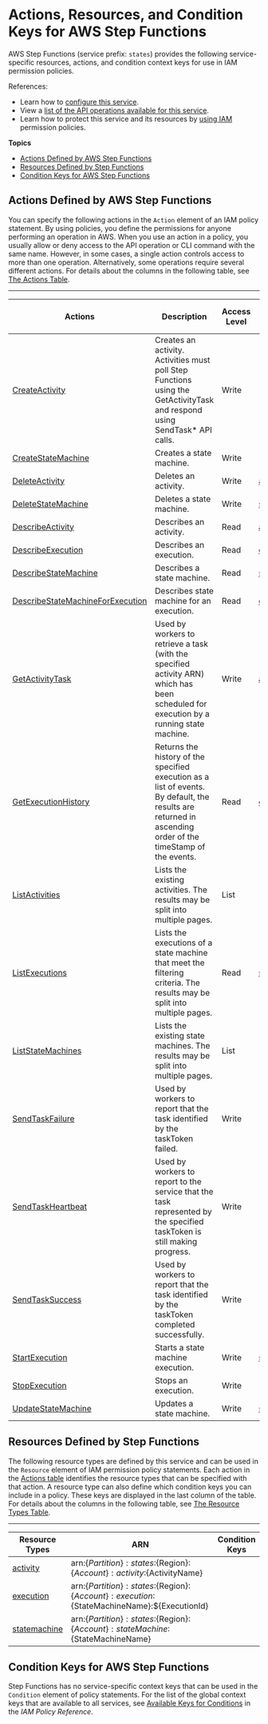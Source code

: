 # Actions, Resources, and Condition Keys for AWS Step Functions<a name="list_awsstepfunctions"></a>

AWS Step Functions \(service prefix: `states`\) provides the following service\-specific resources, actions, and condition context keys for use in IAM permission policies\.

References:
+ Learn how to [configure this service](http://docs.aws.amazon.com/step-functions/latest/dg/)\.
+ View a [list of the API operations available for this service](http://docs.aws.amazon.com/step-functions/latest/apireference/)\.
+ Learn how to protect this service and its resources by [using IAM](http://docs.aws.amazon.com/step-functions/latest/dg/procedure-create-iam-role.html) permission policies\.

**Topics**
+ [Actions Defined by AWS Step Functions](#awsstepfunctions-actions-as-permissions)
+ [Resources Defined by Step Functions](#awsstepfunctions-resources-for-iam-policies)
+ [Condition Keys for AWS Step Functions](#awsstepfunctions-policy-keys)

## Actions Defined by AWS Step Functions<a name="awsstepfunctions-actions-as-permissions"></a>

You can specify the following actions in the `Action` element of an IAM policy statement\. By using policies, you define the permissions for anyone performing an operation in AWS\. When you use an action in a policy, you usually allow or deny access to the API operation or CLI command with the same name\. However, in some cases, a single action controls access to more than one operation\. Alternatively, some operations require several different actions\. For details about the columns in the following table, see [The Actions Table](reference_policies_actions-resources-contextkeys.md#actions_table)\.


****  

| Actions | Description | Access Level | Resource Types \(\*required\) | Condition Keys | Dependent Actions | 
| --- | --- | --- | --- | --- | --- | 
| [CreateActivity](http://docs.aws.amazon.com/step-functions/latest/apireference/API_CreateActivity.html) | Creates an activity\. Activities must poll Step Functions using the GetActivityTask and respond using SendTask\* API calls\. | Write |  |  |  | 
| [CreateStateMachine](http://docs.aws.amazon.com/step-functions/latest/apireference/API_CreateStateMachine.html) | Creates a state machine\. | Write |  |  |  | 
| [DeleteActivity](http://docs.aws.amazon.com/step-functions/latest/apireference/API_DeleteActivity.html) | Deletes an activity\. | Write | [activity\*](#awsstepfunctions-activity)  |  |  | 
| [DeleteStateMachine](http://docs.aws.amazon.com/step-functions/latest/apireference/API_DeleteStateMachine.html) | Deletes a state machine\. | Write | [statemachine\*](#awsstepfunctions-statemachine)  |  |  | 
| [DescribeActivity](http://docs.aws.amazon.com/step-functions/latest/apireference/API_DescribeActivity.html) | Describes an activity\. | Read | [activity\*](#awsstepfunctions-activity)  |  |  | 
| [DescribeExecution](http://docs.aws.amazon.com/step-functions/latest/apireference/API_DescribeExecution.html) | Describes an execution\. | Read | [execution\*](#awsstepfunctions-execution)  |  |  | 
| [DescribeStateMachine](http://docs.aws.amazon.com/step-functions/latest/apireference/API_DescribeStateMachine.html) | Describes a state machine\. | Read | [statemachine\*](#awsstepfunctions-statemachine)  |  |  | 
| [DescribeStateMachineForExecution](http://docs.aws.amazon.com/step-functions/latest/apireference/API_DescribeStateMachineForExecution.html) | Describes state machine for an execution\. | Read | [execution\*](#awsstepfunctions-execution)  |  |  | 
| [GetActivityTask](http://docs.aws.amazon.com/step-functions/latest/apireference/API_GetActivityTask.html) | Used by workers to retrieve a task \(with the specified activity ARN\) which has been scheduled for execution by a running state machine\. | Write | [activity\*](#awsstepfunctions-activity)  |  |  | 
| [GetExecutionHistory](http://docs.aws.amazon.com/step-functions/latest/apireference/API_GetExecutionHistory.html) | Returns the history of the specified execution as a list of events\. By default, the results are returned in ascending order of the timeStamp of the events\. | Read | [execution\*](#awsstepfunctions-execution)  |  |  | 
| [ListActivities](http://docs.aws.amazon.com/step-functions/latest/apireference/API_ListActivities.html) | Lists the existing activities\. The results may be split into multiple pages\. | List |  |  |  | 
| [ListExecutions](http://docs.aws.amazon.com/step-functions/latest/apireference/API_ListExecutions.html) | Lists the executions of a state machine that meet the filtering criteria\. The results may be split into multiple pages\. | Read | [statemachine\*](#awsstepfunctions-statemachine)  |  |  | 
| [ListStateMachines](http://docs.aws.amazon.com/step-functions/latest/apireference/API_ListStateMachines.html) | Lists the existing state machines\. The results may be split into multiple pages\. | List |  |  |  | 
| [SendTaskFailure](http://docs.aws.amazon.com/step-functions/latest/apireference/API_SendTaskFailure.html) | Used by workers to report that the task identified by the taskToken failed\. | Write |  |  |  | 
| [SendTaskHeartbeat](http://docs.aws.amazon.com/step-functions/latest/apireference/API_SendTaskHeartbeat.html) | Used by workers to report to the service that the task represented by the specified taskToken is still making progress\. | Write |  |  |  | 
| [SendTaskSuccess](http://docs.aws.amazon.com/step-functions/latest/apireference/API_SendTaskSuccess.html) | Used by workers to report that the task identified by the taskToken completed successfully\. | Write |  |  |  | 
| [StartExecution](http://docs.aws.amazon.com/step-functions/latest/apireference/API_StartExecution.html) | Starts a state machine execution\. | Write | [statemachine\*](#awsstepfunctions-statemachine)  |  |  | 
| [StopExecution](http://docs.aws.amazon.com/step-functions/latest/apireference/API_StopExecution.html) | Stops an execution\. | Write |  |  |  | 
| [UpdateStateMachine](http://docs.aws.amazon.com/step-functions/latest/apireference/API_UpdateStateMachine.html) | Updates a state machine\. | Write | [statemachine\*](#awsstepfunctions-statemachine)  |  |  | 

## Resources Defined by Step Functions<a name="awsstepfunctions-resources-for-iam-policies"></a>

The following resource types are defined by this service and can be used in the `Resource` element of IAM permission policy statements\. Each action in the [Actions table](#awsstepfunctions-actions-as-permissions) identifies the resource types that can be specified with that action\. A resource type can also define which condition keys you can include in a policy\. These keys are displayed in the last column of the table\. For details about the columns in the following table, see [The Resource Types Table](reference_policies_actions-resources-contextkeys.md#resources_table)\.


****  

| Resource Types | ARN | Condition Keys | 
| --- | --- | --- | 
| [activity](http://docs.aws.amazon.com/step-functions/latest/dg/concepts-activities.html) | arn:$\{Partition\}:states:$\{Region\}:$\{Account\}:activity:$\{ActivityName\} |  | 
| [execution](http://docs.aws.amazon.com/step-functions/latest/dg/concepts-state-machine-executions.html) | arn:$\{Partition\}:states:$\{Region\}:$\{Account\}:execution:$\{StateMachineName\}:$\{ExecutionId\} |  | 
| [statemachine](http://docs.aws.amazon.com/step-functions/latest/dg/concepts-amazon-states-language.html) | arn:$\{Partition\}:states:$\{Region\}:$\{Account\}:stateMachine:$\{StateMachineName\} |  | 

## Condition Keys for AWS Step Functions<a name="awsstepfunctions-policy-keys"></a>

Step Functions has no service\-specific context keys that can be used in the `Condition` element of policy statements\. For the list of the global context keys that are available to all services, see [Available Keys for Conditions](http://docs.aws.amazon.com/IAM/latest/UserGuide/reference_policies_condition-keys.html#AvailableKeys) in the *IAM Policy Reference*\.